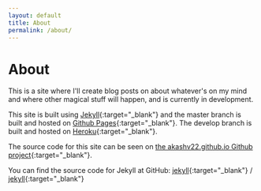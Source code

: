 ```yaml
---
layout: default
title: About
permalink: /about/
---
```

# About
This is a site where I'll create blog posts on about whatever's on my mind and where other magical stuff will happen, and is currently in development.

This site is built using [Jekyll](https://jekyllrb.com/){:target="_blank"} and the master branch is built and hosted on [Github Pages](https://pages.github.com/){:target="_blank"}. The develop branch is built and hosted on [Heroku](https://www.heroku.com/what){:target="_blank"}.

The source code for this site can be seen on [the akashv22.github.io Github project](https://github.com/AkashV22/akashv22.github.io){:target="_blank"}.

You can find the source code for Jekyll at GitHub:
[jekyll][jekyll-organization]{:target="_blank"} /
[jekyll](https://github.com/jekyll/jekyll){:target="_blank"}


[jekyll-organization]: https://github.com/jekyll
